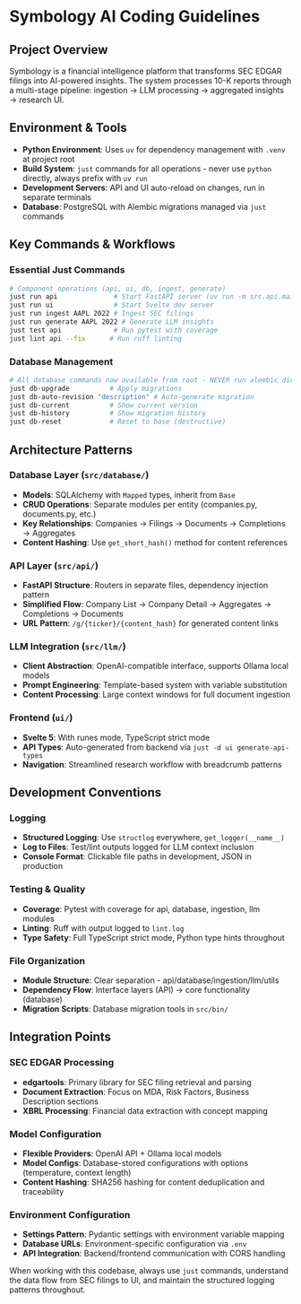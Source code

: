 # Symbology AI Coding Guidelines


## Project Overview
Symbology is a financial intelligence platform that transforms SEC EDGAR filings into AI-powered insights. The system processes 10-K reports through a multi-stage pipeline: ingestion → LLM processing → aggregated insights → research UI.

## Environment & Tools
- **Python Environment**: Uses `uv` for dependency management with `.venv` at project root
- **Build System**: `just` commands for all operations - never use `python` directly, always prefix with `uv run`
- **Development Servers**: API and UI auto-reload on changes, run in separate terminals
- **Database**: PostgreSQL with Alembic migrations managed via `just` commands

## Key Commands & Workflows

### Essential Just Commands
```bash
# Component operations (api, ui, db, ingest, generate)
just run api              # Start FastAPI server (uv run -m src.api.main)
just run ui               # Start Svelte dev server
just run ingest AAPL 2022 # Ingest SEC filings
just run generate AAPL 2022 # Generate LLM insights
just test api             # Run pytest with coverage
just lint api --fix      # Run ruff linting
```

### Database Management
```bash
# All database commands now available from root - NEVER run alembic directly
just db-upgrade          # Apply migrations
just db-auto-revision "description" # Auto-generate migration
just db-current          # Show current version
just db-history          # Show migration history
just db-reset            # Reset to base (destructive)
```

## Architecture Patterns

### Database Layer (`src/database/`)
- **Models**: SQLAlchemy with `Mapped` types, inherit from `Base`
- **CRUD Operations**: Separate modules per entity (companies.py, documents.py, etc.)
- **Key Relationships**: Companies → Filings → Documents → Completions → Aggregates
- **Content Hashing**: Use `get_short_hash()` method for content references

### API Layer (`src/api/`)
- **FastAPI Structure**: Routers in separate files, dependency injection pattern
- **Simplified Flow**: Company List → Company Detail → Aggregates → Completions → Documents
- **URL Pattern**: `/g/{ticker}/{content_hash}` for generated content links

### LLM Integration (`src/llm/`)
- **Client Abstraction**: OpenAI-compatible interface, supports Ollama local models
- **Prompt Engineering**: Template-based system with variable substitution
- **Content Processing**: Large context windows for full document ingestion

### Frontend (`ui/`)
- **Svelte 5**: With runes mode, TypeScript strict mode
- **API Types**: Auto-generated from backend via `just -d ui generate-api-types`
- **Navigation**: Streamlined research workflow with breadcrumb patterns

## Development Conventions

### Logging
- **Structured Logging**: Use `structlog` everywhere, `get_logger(__name__)`
- **Log to Files**: Test/lint outputs logged for LLM context inclusion
- **Console Format**: Clickable file paths in development, JSON in production

### Testing & Quality
- **Coverage**: Pytest with coverage for api, database, ingestion, llm modules
- **Linting**: Ruff with output logged to `lint.log`
- **Type Safety**: Full TypeScript strict mode, Python type hints throughout

### File Organization
- **Module Structure**: Clear separation - api/database/ingestion/llm/utils
- **Dependency Flow**: Interface layers (API) → core functionality (database)
- **Migration Scripts**: Database migration tools in `src/bin/`

## Integration Points

### SEC EDGAR Processing
- **edgartools**: Primary library for SEC filing retrieval and parsing
- **Document Extraction**: Focus on MDA, Risk Factors, Business Description sections
- **XBRL Processing**: Financial data extraction with concept mapping

### Model Configuration
- **Flexible Providers**: OpenAI API + Ollama local models
- **Model Configs**: Database-stored configurations with options (temperature, context length)
- **Content Hashing**: SHA256 hashing for content deduplication and traceability

### Environment Configuration
- **Settings Pattern**: Pydantic settings with environment variable mapping
- **Database URLs**: Environment-specific configuration via `.env`
- **API Integration**: Backend/frontend communication with CORS handling

When working with this codebase, always use `just` commands, understand the data flow from SEC filings to UI, and maintain the structured logging patterns throughout.
